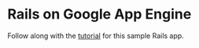 # Rails on Google App Engine

Follow along with the [tutorial][1] for this sample Rails app.

[1]: https://cloud.google.com/ruby/rails/appengine


